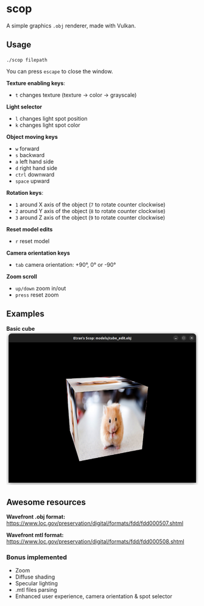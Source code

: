 # scop
A simple graphics `.obj` renderer, made with Vulkan.

## Usage
`./scop filepath`

You can press `escape` to close the window.

**Texture enabling keys**:
- `t`		changes texture (texture -> color -> grayscale)

**Light selector**
- `l`		changes light spot position
- `k`		changes light spot color

**Object moving keys**
- `w`		forward
- `s`		backward
- `a`		left hand side
- `d`		right hand side
- `ctrl`	downward
- `space`	upward

**Rotation keys**:
- `1`		around X axis of the object (`7` to rotate counter clockwise)
- `2`		around Y axis of the object (`8` to rotate counter clockwise)
- `3`		around Z axis of the object (`9` to rotate counter clockwise)

**Reset model edits**
- `r`		reset model

**Camera orientation keys**
- `tab`		camera orientation: +90°, 0° or -90°

**Zoom scroll**
- `up/down`	zoom in/out
- `press`	reset zoom

## Examples

**Basic cube**
![Basic cube, with texture](./resource/basic_cube.png)

## Awesome resources

**Wavefront .obj format:**
https://www.loc.gov/preservation/digital/formats/fdd/fdd000507.shtml

**Wavefront mtl format:**
https://www.loc.gov/preservation/digital/formats/fdd/fdd000508.shtml

### Bonus implemented
- Zoom
- Diffuse shading
- Specular lighting
- .mtl files parsing
- Enhanced user experience, camera orientation & spot selector